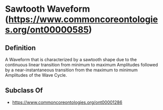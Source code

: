 # Sawtooth Waveform (https://www.commoncoreontologies.org/ont00000585)

## Definition
A Waveform that is characterized by a sawtooth shape due to the continuous linear transition from minimum to maximum Amplitudes followed by a near-instantaneous transition from the maximum to minimum Amplitudes of the Wave Cycle.

## Subclass Of
- https://www.commoncoreontologies.org/ont00001286

